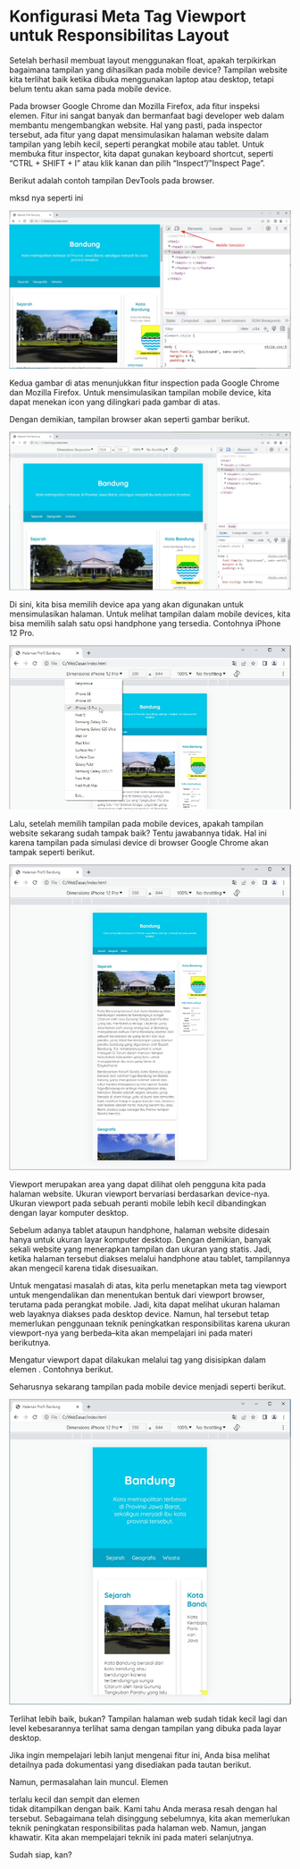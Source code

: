 # Konfigurasi Meta Tag Viewport untuk Responsibilitas Layout
Setelah berhasil membuat layout menggunakan float, apakah terpikirkan bagaimana tampilan yang dihasilkan pada mobile device? Tampilan website kita terlihat baik ketika dibuka menggunakan laptop atau desktop, tetapi belum tentu akan sama pada mobile device.

Pada browser Google Chrome dan Mozilla Firefox, ada fitur inspeksi elemen. Fitur ini sangat banyak dan bermanfaat bagi developer web dalam membantu mengembangkan website. Hal yang pasti, pada inspector tersebut, ada fitur yang dapat mensimulasikan halaman website dalam tampilan yang lebih kecil, seperti perangkat mobile atau tablet. Untuk membuka fitur inspector, kita dapat gunakan keyboard shortcut, seperti “CTRL + SHIFT + I” atau klik kanan dan pilih “Inspect”/”Inspect Page”.

Berikut adalah contoh tampilan DevTools pada browser.

mksd nya seperti ini

![Alt text](image.png)

Kedua gambar di atas menunjukkan fitur inspection pada Google Chrome dan Mozilla Firefox. Untuk mensimulasikan tampilan mobile device, kita dapat menekan icon yang dilingkari pada gambar di atas.

Dengan demikian, tampilan browser akan seperti gambar berikut.

![Alt text](image-1.png)

Di sini, kita bisa memilih device apa yang akan digunakan untuk mensimulasikan halaman. Untuk melihat tampilan dalam mobile devices, kita bisa memilih salah satu opsi handphone yang tersedia. Contohnya iPhone 12 Pro.

![Alt text](image-2.png)

Lalu, setelah memilih tampilan pada mobile devices, apakah tampilan website sekarang sudah tampak baik? Tentu jawabannya tidak. Hal ini karena tampilan pada simulasi device di browser Google Chrome akan tampak seperti berikut.

![Alt text](image-3.png)

Viewport merupakan area yang dapat dilihat oleh pengguna kita pada halaman website. Ukuran viewport bervariasi berdasarkan device-nya. Ukuran viewport pada sebuah peranti mobile lebih kecil dibandingkan dengan layar komputer desktop.

Sebelum adanya tablet ataupun handphone, halaman website didesain hanya untuk ukuran layar komputer desktop. Dengan demikian, banyak sekali website yang menerapkan tampilan dan ukuran yang statis. Jadi, ketika halaman tersebut diakses melalui handphone atau tablet, tampilannya akan mengecil karena tidak disesuaikan.

Untuk mengatasi masalah di atas, kita perlu menetapkan meta tag viewport untuk mengendalikan dan menentukan bentuk dari viewport browser, terutama pada perangkat mobile. Jadi, kita dapat melihat ukuran halaman web layaknya diakses pada desktop device. Namun, hal tersebut tetap memerlukan penggunaan teknik peningkatkan responsibilitas karena ukuran viewport-nya yang berbeda–kita akan mempelajari ini pada materi berikutnya.

Mengatur viewport dapat dilakukan melalui tag <meta> yang disisipkan dalam elemen <head>. Contohnya berikut.
<meta name="viewport" content="width=device-width, initial-scale=1">

Seharusnya sekarang tampilan pada mobile device menjadi seperti berikut.

![Alt text](image-4.png)

Terlihat lebih baik, bukan? Tampilan halaman web sudah tidak kecil lagi dan level kebesarannya terlihat sama dengan tampilan yang dibuka pada layar desktop.

Jika ingin mempelajari lebih lanjut mengenai fitur ini, Anda bisa melihat detailnya pada dokumentasi yang disediakan pada tautan berikut.

Namun, permasalahan lain muncul. Elemen <article> terlalu kecil dan sempit dan elemen <aside> tidak ditampilkan dengan baik. Kami tahu Anda merasa resah dengan hal tersebut. Sebagaimana telah disinggung sebelumnya, kita akan memerlukan teknik peningkatan responsibilitas pada halaman web. Namun, jangan khawatir. Kita akan mempelajari teknik ini pada materi selanjutnya.

Sudah siap, kan?